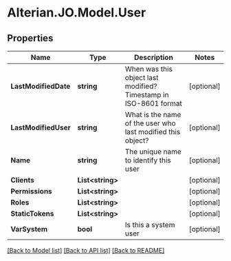 # Alterian.JO.Model.User

## Properties

Name | Type | Description | Notes
------------ | ------------- | ------------- | -------------
**LastModifiedDate** | **string** | When was this object last modified? Timestamp in ISO-8601 format | [optional] 
**LastModifiedUser** | **string** | What is the name of the user who last modified this object? | [optional] 
**Name** | **string** | The unique name to identify this user | [optional] 
**Clients** | **List&lt;string&gt;** |  | [optional] 
**Permissions** | **List&lt;string&gt;** |  | [optional] 
**Roles** | **List&lt;string&gt;** |  | [optional] 
**StaticTokens** | **List&lt;string&gt;** |  | [optional] 
**VarSystem** | **bool** | Is this a system user | [optional] 

[[Back to Model list]](../README.md#documentation-for-models) [[Back to API list]](../README.md#documentation-for-api-endpoints) [[Back to README]](../README.md)

